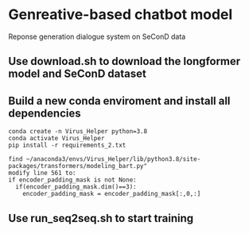 # Genreative-based chatbot model
Reponse generation dialogue system on SeConD data

## Use download.sh to download the longformer model and SeConD dataset

## Build a new conda enviroment and install all dependencies
```
conda create -n Virus_Helper python=3.8
conda activate Virus_Helper
pip install -r requirements_2.txt

find ~/anaconda3/envs/Virus_Helper/lib/python3.8/site-packages/transformers/modeling_bart.py"
modify line 561 to:
if encoder_padding_mask is not None:
  if(encoder_padding_mask.dim()==3):
    encoder_padding_mask = encoder_padding_mask[:,0,:]

```

## Use run_seq2seq.sh to start training
